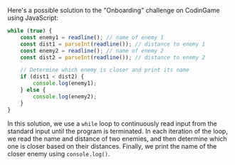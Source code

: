 Here's a possible solution to the "Onboarding" challenge on CodinGame using JavaScript:

```javascript
while (true) {
    const enemy1 = readline(); // name of enemy 1
    const dist1 = parseInt(readline()); // distance to enemy 1
    const enemy2 = readline(); // name of enemy 2
    const dist2 = parseInt(readline()); // distance to enemy 2

    // Determine which enemy is closer and print its name
    if (dist1 < dist2) {
        console.log(enemy1);
    } else {
        console.log(enemy2);
    }
}
```

In this solution, we use a `while` loop to continuously read input from the standard input until the program is terminated. In each iteration of the loop, we read the name and distance of two enemies, and then determine which one is closer based on their distances. Finally, we print the name of the closer enemy using `console.log()`.
